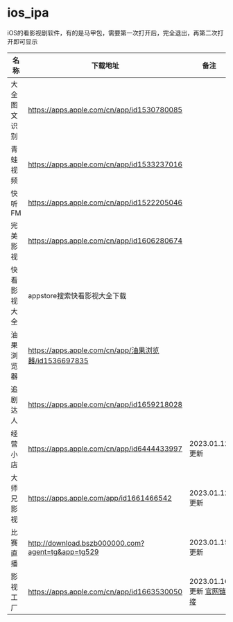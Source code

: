 # ios_ipa
iOS的看影视剧软件，有的是马甲包，需要第一次打开后，完全退出，再第二次打开即可显示



| 名称 | 下载地址 | 备注 |
| ---  | --- | --- |
| 大全图文识别  | https://apps.apple.com/cn/app/id1530780085 |  |
| 青蛙视频  | https://apps.apple.com/cn/app/id1533237016 | |
| 快听FM  | https://apps.apple.com/cn/app/id1522205046 |  |
| 完美影视  | https://apps.apple.com/cn/app/id1606280674 |  |
| 快看影视大全 | appstore搜索快看影视大全下载|  |
| 油果浏览器|https://apps.apple.com/cn/app/油果浏览器/id1536697835|  |
| 追剧达人 |https://apps.apple.com/cn/app/id1659218028|  |
| 经营小店 |https://apps.apple.com/cn/app/id6444433997| 2023.01.12更新|
| 大师兄影视|https://apps.apple.com/app/id1661466542|2023.01.12更新|
| 比赛直播|http://download.bszb000000.com?agent=tg&app=tg529|2023.01.15更新 |
| 影视工厂 |https://apps.apple.com/cn/app/id1663530050 |2023.01.16更新 [官网链接](https://www.ysgc.fun) |
